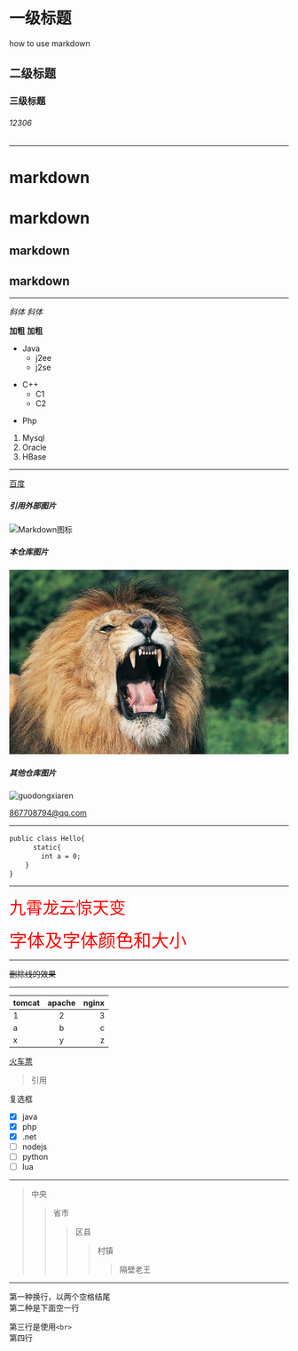 # 一级标题
how to use markdown
## 二级标题
###  三级标题  ###
###### 12306

* * *

markdown
=
markdown
=====
markdown
-
markdown
-----

* * *

*斜体*
_斜体_

**加粗**
__加粗__

* Java
  * j2ee
  * j2se
+ C++
  * C1
  * C2
- Php

1. Mysql
2. Oracle
3. HBase

* * *

[百度](https://www.baidu.com "百度一下，你就知道")

##### 引用外部图片
![Markdown图标](http://mouapp.com/Mou_128.png)
##### 本仓库图片
![狮子](/images/lion.jpg "狮子")
##### 其他仓库图片
![guodongxiaren](https://github.com/guodongxiaren/ImageCache/raw/master/Logo/foryou.gif "来自guodongxiaren的git仓库")

<867708794@qq.com>

* * *

```
public class Hello{
      static{
        int a = 0;
    }
}
```

* * *

<span style="color:red;font-size:30px">
    九霄龙云惊天变
</span>

<font face="微软雅黑" color="red" size="6">字体及字体颜色和大小</font>

* * *
~~删除线的效果~~

* * *

|   tomcat   |   apache   |   nginx   |
|:------|:-----:|------:|
|      1     |      2     |     3     |
|     a      |     b      |     c     |
|     x      |      y     |     z     |

[火车票](#12306)

>引用

复选框
- [x] java
- [x] php
- [x] .net
- [ ] nodejs
- [ ] python
- [ ] lua

* * *

>中央
>>省市
>>>区县
>>>>村镇
>>>>>隔壁老王

* * *
第一种换行，以两个空格结尾  
第二种是下面空一行

第三行是使用`<br>`<br>
第四行

